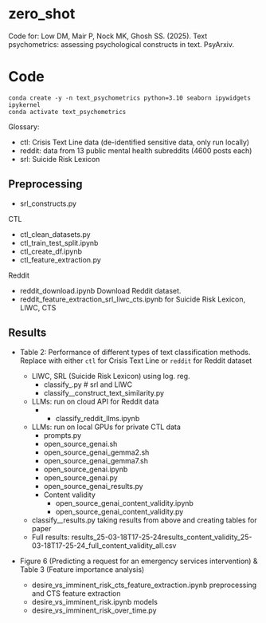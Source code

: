 # zero_shot

Code for: Low DM, Mair P, Nock MK, Ghosh SS. (2025). Text psychometrics: assessing psychological constructs in text. PsyArxiv.

# Code 

```
conda create -y -n text_psychometrics python=3.10 seaborn ipywidgets ipykernel
conda activate text_psychometrics
```

Glossary:
- ctl: Crisis Text Line data (de-identified sensitive data, only run locally)
- reddit: data from 13 public mental health subreddits (4600 posts each)
- srl: Suicide Risk Lexicon

## Preprocessing
- srl_constructs.py 

CTL
- ctl_clean_datasets.py
- ctl_train_test_split.ipynb
- ctl_create_df.ipynb 
- ctl_feature_extraction.py

Reddit
- reddit_download.ipynb Download Reddit dataset. 
- reddit_feature_extraction_srl_liwc_cts.ipynb for Suicide Risk Lexicon, LIWC, CTS


## Results
- Table 2: Performance of different types of text classification methods. 
    Replace <dataset> with either `ctl` for Crisis Text Line or `reddit` for Reddit dataset
    - LIWC, SRL (Suicide Risk Lexicon) using log. reg. 
        - classify_<dataset>.py # srl and LIWC
        - classify_<dataset>_construct_text_similarity.py 
    - LLMs: run on cloud API for Reddit data
        - - classify_reddit_llms.ipynb 
    - LLMs: run on local GPUs for private CTL data
        - prompts.py
        - open_source_genai.sh
        - open_source_genai_gemma2.sh
        - open_source_genai_gemma7.sh
        - open_source_genai.ipynb
        - open_source_genai.py
        - open_source_genai_results.py
        - Content validity
            - open_source_genai_content_validity.ipynb
            - open_source_genai_content_validity.py
    - classify_<dataset>_results.py taking results from above and creating tables for paper
    - Full results: results_25-03-18T17-25-24results_content_validity_25-03-18T17-25-24_full_content_validity_all.csv

- Figure 6 (Predicting a request for an emergency services intervention) & Table 3 (Feature importance analysis)
    - desire_vs_imminent_risk_cts_feature_extraction.ipynb preprocessing and CTS feature extraction
    - desire_vs_imminent_risk.ipynb models
    - desire_vs_imminent_risk_over_time.py